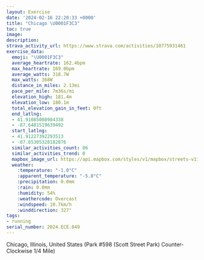 ```yaml
---
layout: Exercise
date: '2024-02-16 22:20:33 +0000'
title: "Chicago \U0001F3C3"
toc: true
image:
description:
strava_activity_url: https://www.strava.com/activities/10775931461
exercise_data:
  emoji: "\U0001F3C3"
  average_heartrate: 162.4bpm
  max_heartrate: 169.0bpm
  average_watts: 318.7W
  max_watts: 368W
  distance_in_miles: 2.13mi
  pace_per_mile: 7m36s/mi
  elevation_high: 181.4m
  elevation_low: 180.1m
  total_elevation_gain_in_feet: 0ft
  end_latlng:
  - 41.91085008904338
  - -87.6481519639492
  start_latlng:
  - 41.91227392293513
  - -87.65305328182876
  similar_activities_count: 86
  similar_activities_trend: 0
  mapbox_image_url: https://api.mapbox.com/styles/v1/mapbox/streets-v11/static/path-5+787af2-1.0(k%7Bx~Fjl~uO%40aBEWM%5D%40OTYFQt%40_Ab%40s%40DOBg%40Ha%40DyALi%40%3F%7D%40%40AH%3FTB%40q%40EqC%3FmDGoBEgF%40oAB%5BCqBBOFOLCZBZ%3Ff%40CRFDX%40fFDVHPNPPHxACVMLOFOB%5DEiDGWMSSISCuAHOHOZGf%40Br%40%3FvAB%5CDLLPTLL%40lAEPENKJSDQCgDC%5BIUQQSGUAi%40Bc%40FKFKLKTCb%40F%60DDPRVJHRDp%40Gf%40%3FTSJQDO%3FUAeBEiAIUOQSGYC_AFODUTIRAV%3F~%40Bp%40Al%40Ld%40NPVL~%40C%5EENIRYDM%40%5DG_DG%5DIKKGUGSA%7D%40DSFKFGJM%5CAXD%7CCFTLTRNPBvAKXSJSDc%40CyBCi%40I%5BMQSIYAm%40%40k%40C_%40EQM%5DFm%40A_%40%40IDCBARBbACh%40%40bAFx%40BfAEdABrAAdA),pin-s-s+e5b22e(-87.65142,41.91174),pin-s-f+89ae00(-87.64638999999997,41.910879999999985)/auto/800x800?access_token=pk.eyJ1Ijoiam9zaGJlY2ttYW4iLCJhIjoiY205eWR2aDd1MWZ6djJrbXc4a3M0bWZleiJ9.XiG9OWkNcZk2QzjJbxLB4A
  weather:
    :temperature: "-1.0°C"
    :apparent_temperature: "-5.8°C"
    :precipitation: 0.0mm
    :rain: 0.0mm
    :humidity: 54%
    :weathercode: Overcast
    :windspeed: 10.7km/h
    :winddirection: 327°
tags:
- running
serial_number: 2024.ECE.049
---
```

Chicago, Illinois, United States (Park #598 (Scott Street Park) Counter-Clockwise 1/4 Mile)
